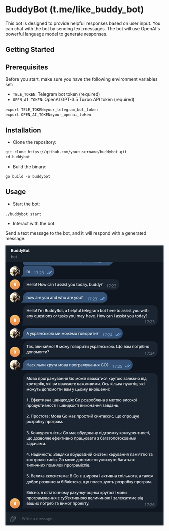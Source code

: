 # BuddyBot (t.me/like_buddy_bot)

This bot is designed to provide helpful responses based on user input. You can chat with the bot by sending text messages. The bot will use OpenAI's powerful language model to generate responses.

## Getting Started

## Prerequisites

Before you start, make sure you have the following environment variables set:

- `TELE_TOKEN`: Telegram bot token (required)
- `OPEN_AI_TOKEN`: OpenAI GPT-3.5 Turbo API token (required)

```
export TELE_TOKEN=your_telegram_bot_token
export OPEN_AI_TOKEN=your_openai_token
```

## Installation

- Clone the repository:

```
git clone https://github.com/yourusername/buddybot.git
cd buddybot
```

- Build the binary:

```
go build -o buddybot
```

## Usage

- Start the bot:

```
./buddybot start
```

- Interact with the bot:

Send a text message to the bot, and it will respond with a generated message.

![BuddyBot work example](./buddybot.png)